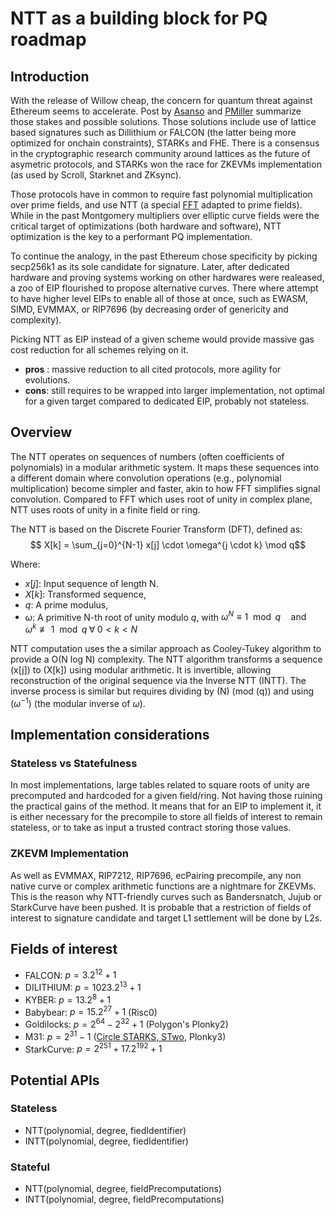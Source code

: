 # NTT as a building block for PQ roadmap

## Introduction

With the release of Willow cheap, the concern for quantum threat against Ethereum seems to accelerate. Post by [Asanso](https://ethresear.ch/t/so-you-wanna-post-quantum-ethereum-transaction-signature/21291) and [PMiller](https://ethresear.ch/t/tidbits-of-post-quantum-eth/21296) summarize those stakes and possible solutions. Those solutions include use of lattice based signatures such as Dillithium or FALCON (the latter being more optimized for onchain constraints), STARKs and FHE. There is a consensus in the cryptographic research community around lattices as the future of asymetric protocols, and STARKs won the race for ZKEVMs implementation (as used by Scroll, Starknet and ZKsync).

Those protocols have in common to require fast polynomial multiplication over prime fields, and use NTT (a special [FFT](https://vitalik.eth.limo/general/2019/05/12/fft.html) adapted to prime fields). While in the past Montgomery multipliers over elliptic curve fields were the critical target of optimizations (both hardware and software), NTT optimization is the key to a performant PQ implementation.

To continue the analogy, in the past Ethereum chose specificity by picking secp256k1 as its sole candidate for signature. Later, after dedicated hardware and proving systems working on other hardwares were realeased, a zoo of EIP flourished to propose alternative curves. There where attempt to have higher level EIPs to enable all of those at once, such as EWASM, SIMD, EVMMAX,  or RIP7696 (by decreasing order of genericity and complexity).

Picking NTT as EIP instead of a given scheme would provide massive gas cost reduction for all schemes relying on it.
- **pros** : massive reduction to all cited protocols, more agility for evolutions.
- **cons**: still requires to be wrapped into larger implementation, not optimal for a given target compared to dedicated EIP, probably not stateless.


## Overview

The NTT operates on sequences of numbers (often coefficients of polynomials) in a modular arithmetic system. It maps these sequences into a different domain where convolution operations (e.g., polynomial multiplication) become simpler and faster, akin to how FFT simplifies signal convolution. Compared to FFT which uses root of unity in complex plane, NTT uses roots of unity in a finite field or ring. 

The NTT is based on the Discrete Fourier Transform (DFT), defined as:
$$
X[k] = \sum_{j=0}^{N-1} x[j] \cdot \omega^{j \cdot k} \mod q$$

Where:
- $x[j]$: Input sequence of length N.
- $X[k]$: Transformed sequence,
- $q$: A prime modulus,
- $\omega$: A primitive N-th root of unity modulo $q$, with
$\omega^N \equiv 1 \mod q \quad \text{and} \quad \omega^k \not\equiv 1 \mod q \; \forall \; 0 < k < N$

NTT computation uses the a similar approach as Cooley-Tukey algorithm to provide a O(N log N) complexity. The NTT algorithm transforms a sequence \(x[j]\) to \(X[k]\) using modular arithmetic. It is invertible, allowing reconstruction of the original sequence via the Inverse NTT (INTT). The inverse process is similar but requires dividing by \(N\) (mod \(q\)) and using $(\omega^{-1}$) (the modular inverse of $\omega$).


## Implementation considerations

### Stateless vs Statefulness
In most implementations, large tables related to  square roots of unity are precomputed and hardcoded for a given field/ring. Not having those ruining the practical gains of the method. It means that for an EIP to implement it, it is either necessary for the precompile to store all fields of interest to remain stateless, or to take as input a trusted contract storing those values.

### ZKEVM Implementation

As well as EVMMAX, RIP7212, RIP7696, ecPairing precompile, any non native curve or complex arithmetic functions are a nightmare for ZKEVMs. This is the reason  why NTT-friendly curves such as Bandersnatch, Jujub or StarkCurve have been pushed. It is probable that a restriction of fields of interest to signature candidate and target L1 settlement will be done by L2s. 



## Fields of interest

- FALCON: $p=3.2^{12}+1$
- DILITHIUM: $p=1023.2^{13}+1$
- KYBER: $p=13.2^8+1$
- Babybear: $p=15.2^{27}+1$ (Risc0)
- Goldilocks: $p=2^{64}-2^{32}+1$ (Polygon's Plonky2)
- M31: $p=2^{31}-1$ ([Circle STARKS, STwo](https://eprint.iacr.org/2024/278), Plonky3)
- StarkCurve: $p=2^{251}+17.2^{192}+1$


## Potential APIs
### Stateless

- NTT(polynomial, degree, fiedIdentifier)
- INTT(polynomial, degree, fiedIdentifier)


### Stateful
- NTT(polynomial, degree, fieldPrecomputations)
- INTT(polynomial, degree, fieldPrecomputations)